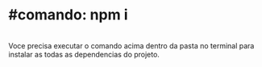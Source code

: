 <h1>#comando: npm i</h1><br>
Voce precisa executar o comando acima dentro da pasta no terminal para instalar as todas as dependencias do projeto.

